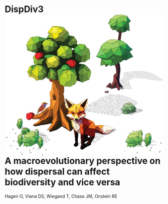 # DispDiv3 <img src="inst/logo/dispdiv3.png" align="right" width="500" />
# A macroevolutionary perspective on how dispersal can affect biodiversity and vice versa

Hagen O, Viana DS, Wiegand T, Chase JM, Onstein RE
